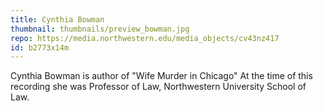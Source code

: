 ```yaml
---
title: Cynthia Bowman
thumbnail: thumbnails/preview_bowman.jpg
repo: https://media.northwestern.edu/media_objects/cv43nz417
id: b2773x14m
---
```

Cynthia Bowman is author of "Wife Murder in Chicago" At the time of this recording she was Professor of Law, Northwestern University School of Law.